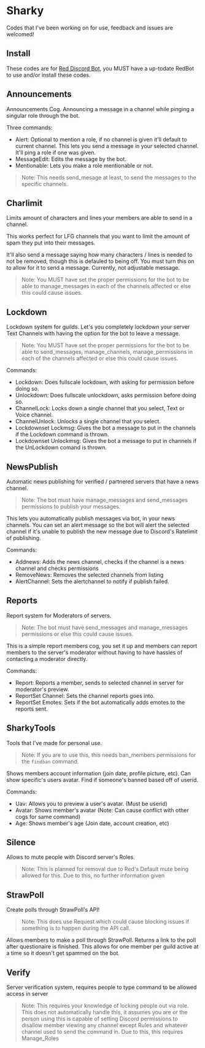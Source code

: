 # Sharky
Codes that I've been working on for use, feedback and issues are welcomed!

## Install
These codes are for [Red Discord Bot](https://github.com/Cog-Creators/Red-DiscordBot), you MUST have a up-todate RedBot to use and/or install these codes. 

## Announcements
Announcements Cog. Announcing a message in a channel while pinging a singular role through the bot.

Three commands:
- Alert: Optional to mention a role, if no channel is given it'll default to current channel. This lets you send a message in your selected channel. It'll ping a role if one was given.
- MessageEdit: Edits the message by the bot.
- Mentionable: Lets you make a role mentionable or not.

> Note: This needs send_mesage at least, to send the messages to the specific channels.

## Charlimit
Limits amount of characters and lines your members are able to send in a channel.

This works perfect for LFG channels that you want to limit the amount of spam they put into their messages.

It'll also send a message saying how many characters / lines is needed to not be removed, though this is defauled to being off. You must turn this on to allow for it to send a message. Currently, not adjustable message. 

> Note: You MUST have set the proper permissions for the bot to be able to manage_messages in each of the channels affected or else this could cause issues.

## Lockdown
Lockdown system for guilds. Let's you completely lockdown your server Text Channels with having the option for the bot to leave a message.

> Note: You MUST have set the proper permissions for the bot to be able to send_messages, manage_channels, manage_permissions in each of the channels affected or else this could cause issues.

Commands:
- Lockdown: Does fullscale lockdown, with asking for permission before doing so.
- Unlockdown: Does fullscale unlockdown, asks permission before doing so.
- ChannelLock: Locks down a single channel that you select, Text or Voice channel.
- ChannelUnlock: Unlocks a single channel that you select.
- Lockdownset Lockmsg: Gives the bot a message to put in the channels if the Lockdown command is thrown.
- Lockdownset Unlockmsg: Gives the bot a message to put in channels if the UnLockdown comand is thrown.

## NewsPublish
Automatic news publishing for verified / partnered servers that have a news channel.

> Note: The bot must have manage_messages and send_messages permissions to publish your messages.

This lets you automatically publish messages via bot, in your news channels. You can set an alert message so the bot will alert the selected channel if it's unable to publish the new message due to Discord's Ratelimit of publishing.

Commands:
- Addnews: Adds the news channel, checks if the channel is a news channel and checks permissions
- RemoveNews: Removes the selected channels from listing
- AlertChannel: Sets the alertchannel to notify if publish failed.

## Reports
Report system for Moderators of servers.

> Note: The bot must have send_messages and manage_messages permissions or else this could cause issues.

This is a simple report members cog, you set it up and members can report members to the server's moderator without having to have hassles of contacting a moderator directly.

Commands:
- Report: Reports a member, sends to selected channel in server for moderator's preview.
- ReportSet Channel: Sets the channel reports goes into.
- ReportSet Emotes: Sets if the bot automatically adds emotes to the reports sent.

## SharkyTools
Tools that I've made for personal use.

> Note: If you are to use this, this needs ban_members permissions for the `findban` command.

Shows members account information (join date, profile picture, etc). Can show specific's users avatar. Find if someone's banned based off of userid.

Commands:
- Uav: Allows you to preview a user's avatar. (Must be userid)
- Avatar: Shows member's avatar (Note: Can cause conflict with other cogs for same command)
- Age: Shows member's age (Join date, account creation, etc)

## Silence
Allows to mute people with Discord server's Roles.

> Note: This is planned for removal due to Red's Default mute being allowed for this. Due to this, no further information given

## StrawPoll
Create polls through StrawPoll's API!

> Note: This does use Request which could cause blocking issues if something is to happen during the API call.

Allows members to make a poll through StrawPoll. Returns a link to the poll after questionaire is finished. This allows for one member per guild active at a time so it doesn't get spammed on the bot.

## Verify
Server verification system, requires people to type command to be allowed access in server

> Note: This requires your knowledge of locking people out via role. This does not automatically handle this, it assumes you are or the person using this is capable of setting Discord permissions to disallow member viewing any channel except Rules and whatever channel used to send the command in.
> Due to this, this requires Manage_Roles

